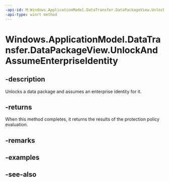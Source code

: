 ```yaml
---
-api-id: M:Windows.ApplicationModel.DataTransfer.DataPackageView.UnlockAndAssumeEnterpriseIdentity
-api-type: winrt method
---
```


<!-- Method syntax
public Windows.Security.EnterpriseData.ProtectionPolicyEvaluationResult UnlockAndAssumeEnterpriseIdentity()
-->

# Windows.ApplicationModel.DataTransfer.DataPackageView.UnlockAndAssumeEnterpriseIdentity

## -description
Unlocks a data package and assumes an enterprise identity for it.

## -returns
When this method completes, it returns the results of the protection policy evaluation.

## -remarks

## -examples

## -see-also
